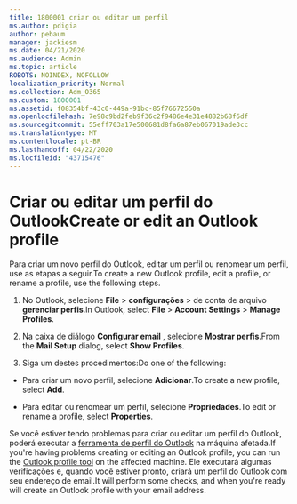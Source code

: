 ```yaml
---
title: 1800001 criar ou editar um perfil
ms.author: pdigia
author: pebaum
manager: jackiesm
ms.date: 04/21/2020
ms.audience: Admin
ms.topic: article
ROBOTS: NOINDEX, NOFOLLOW
localization_priority: Normal
ms.collection: Adm_O365
ms.custom: 1800001
ms.assetid: f08354bf-43c0-449a-91bc-85f76672550a
ms.openlocfilehash: 7e98c9bd2feb9f36c2f9486e4e31e4882b68f6df
ms.sourcegitcommit: 55eff703a17e500681d8fa6a87eb067019ade3cc
ms.translationtype: MT
ms.contentlocale: pt-BR
ms.lasthandoff: 04/22/2020
ms.locfileid: "43715476"
---
```

# <a name="create-or-edit-an-outlook-profile"></a><span data-ttu-id="178d6-102">Criar ou editar um perfil do Outlook</span><span class="sxs-lookup"><span data-stu-id="178d6-102">Create or edit an Outlook profile</span></span>

<span data-ttu-id="178d6-103">Para criar um novo perfil do Outlook, editar um perfil ou renomear um perfil, use as etapas a seguir.</span><span class="sxs-lookup"><span data-stu-id="178d6-103">To create a new Outlook profile, edit a profile, or rename a profile, use the following steps.</span></span>
  
1. <span data-ttu-id="178d6-104">No Outlook, selecione **File** \> **configurações** \> de conta de arquivo **gerenciar perfis**.</span><span class="sxs-lookup"><span data-stu-id="178d6-104">In Outlook, select **File** \> **Account Settings** \> **Manage Profiles**.</span></span>
    
2. <span data-ttu-id="178d6-105">Na caixa de diálogo **Configurar email** , selecione **Mostrar perfis**.</span><span class="sxs-lookup"><span data-stu-id="178d6-105">From the **Mail Setup** dialog, select **Show Profiles**.</span></span>
    
3. <span data-ttu-id="178d6-106">Siga um destes procedimentos:</span><span class="sxs-lookup"><span data-stu-id="178d6-106">Do one of the following:</span></span>
    
  - <span data-ttu-id="178d6-107">Para criar um novo perfil, selecione **Adicionar**.</span><span class="sxs-lookup"><span data-stu-id="178d6-107">To create a new profile, select **Add**.</span></span>
    
  - <span data-ttu-id="178d6-108">Para editar ou renomear um perfil, selecione **Propriedades**.</span><span class="sxs-lookup"><span data-stu-id="178d6-108">To edit or rename a profile, select **Properties**.</span></span>
    
<span data-ttu-id="178d6-109">Se você estiver tendo problemas para criar ou editar um perfil do Outlook, poderá executar a [ferramenta de perfil do Outlook](https://aka.ms/SaRA-OutlookSetupProfile) na máquina afetada.</span><span class="sxs-lookup"><span data-stu-id="178d6-109">If you're having problems creating or editing an Outlook profile, you can run the [Outlook profile tool](https://aka.ms/SaRA-OutlookSetupProfile) on the affected machine.</span></span> <span data-ttu-id="178d6-110">Ele executará algumas verificações e, quando você estiver pronto, criará um perfil do Outlook com seu endereço de email.</span><span class="sxs-lookup"><span data-stu-id="178d6-110">It will perform some checks, and when you're ready will create an Outlook profile with your email address.</span></span> 
  

